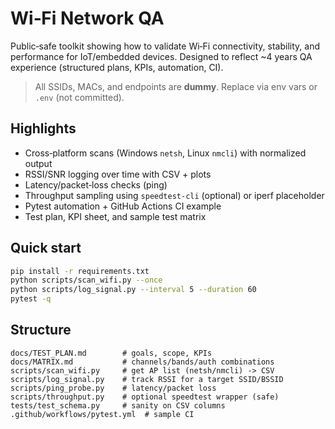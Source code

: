 # Wi‑Fi Network QA

Public‑safe toolkit showing how to validate Wi‑Fi connectivity, stability, and performance for IoT/embedded devices.
Designed to reflect ~4 years QA experience (structured plans, KPIs, automation, CI).

> All SSIDs, MACs, and endpoints are **dummy**. Replace via env vars or `.env` (not committed).

## Highlights
- Cross‑platform scans (Windows `netsh`, Linux `nmcli`) with normalized output
- RSSI/SNR logging over time with CSV + plots
- Latency/packet‑loss checks (ping)
- Throughput sampling using `speedtest-cli` (optional) or iperf placeholder
- Pytest automation + GitHub Actions CI example
- Test plan, KPI sheet, and sample test matrix

## Quick start
```bash
pip install -r requirements.txt
python scripts/scan_wifi.py --once
python scripts/log_signal.py --interval 5 --duration 60
pytest -q
```

## Structure
```
docs/TEST_PLAN.md        # goals, scope, KPIs
docs/MATRIX.md           # channels/bands/auth combinations
scripts/scan_wifi.py     # get AP list (netsh/nmcli) -> CSV
scripts/log_signal.py    # track RSSI for a target SSID/BSSID
scripts/ping_probe.py    # latency/packet loss
scripts/throughput.py    # optional speedtest wrapper (safe)
tests/test_schema.py     # sanity on CSV columns
.github/workflows/pytest.yml  # sample CI
```

